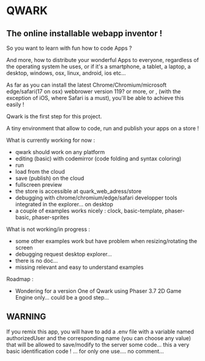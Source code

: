 # QWARK
## The online installable webapp inventor !


So you want to learn with fun how to code Apps ?

And more, how to distribute your wonderful Apps to everyone, regardless of the operating system he uses, or if it's a smartphone, a tablet, a laptop, a desktop, windows, osx, linux, android, ios etc...

As far as you can install the latest Chrome/Chromium/microsoft edge/safari(17 on osx) webbrower version 119? or more, or , (with the exception of iOS, where Safari is a must), you'll be able to achieve this easily !

Qwark is the first step for this project.

A tiny environment that allow to code, run and publish your apps on a store !

What is currently working for now :
  - qwark should work on any platform
  - editing (basic) with codemirror (code folding and syntax coloring)
  - run
  - load from the cloud
  - save (publish) on the cloud
  - fullscreen preview
  - the store is accessible at quark_web_adress/store 
  - debugging with chrome/chromium/edge/safari developper tools integrated in the explorer... on desktop
  - a couple of examples works nicely : clock, basic-template, phaser-basic, phaser-sprites

What is not working/in progress :
  - some other examples work but have problem when resizing/rotating the screen
  - debugging request desktop explorer...
  - there is no doc...
  - missing relevant and easy to understand examples
  
Roadmap :
  - Wondering for a version One of Qwark using Phaser 3.7 2D Game Engine only... could be a good step...



## WARNING
If you remix this app, you will have to add a .env file with a variable named authorizedUser and the corresponding name (you can choose any value) that will be allowed to save/modify to the server some code... this a very basic identification code ! ... for only one use.... no comment...
